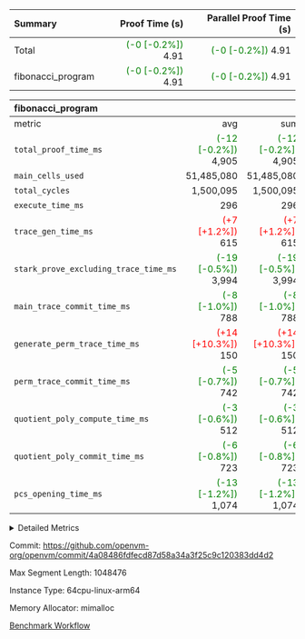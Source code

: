 | Summary | Proof Time (s) | Parallel Proof Time (s) |
|:---|---:|---:|
| Total | <span style='color: green'>(-0 [-0.2%])</span> 4.91 | <span style='color: green'>(-0 [-0.2%])</span> 4.91 |
| fibonacci_program | <span style='color: green'>(-0 [-0.2%])</span> 4.91 | <span style='color: green'>(-0 [-0.2%])</span> 4.91 |


| fibonacci_program |||||
|:---|---:|---:|---:|---:|
|metric|avg|sum|max|min|
| `total_proof_time_ms ` | <span style='color: green'>(-12 [-0.2%])</span> 4,905 | <span style='color: green'>(-12 [-0.2%])</span> 4,905 | <span style='color: green'>(-12 [-0.2%])</span> 4,905 | <span style='color: green'>(-12 [-0.2%])</span> 4,905 |
| `main_cells_used     ` |  51,485,080 |  51,485,080 |  51,485,080 |  51,485,080 |
| `total_cycles        ` |  1,500,095 |  1,500,095 |  1,500,095 |  1,500,095 |
| `execute_time_ms     ` |  296 |  296 |  296 |  296 |
| `trace_gen_time_ms   ` | <span style='color: red'>(+7 [+1.2%])</span> 615 | <span style='color: red'>(+7 [+1.2%])</span> 615 | <span style='color: red'>(+7 [+1.2%])</span> 615 | <span style='color: red'>(+7 [+1.2%])</span> 615 |
| `stark_prove_excluding_trace_time_ms` | <span style='color: green'>(-19 [-0.5%])</span> 3,994 | <span style='color: green'>(-19 [-0.5%])</span> 3,994 | <span style='color: green'>(-19 [-0.5%])</span> 3,994 | <span style='color: green'>(-19 [-0.5%])</span> 3,994 |
| `main_trace_commit_time_ms` | <span style='color: green'>(-8 [-1.0%])</span> 788 | <span style='color: green'>(-8 [-1.0%])</span> 788 | <span style='color: green'>(-8 [-1.0%])</span> 788 | <span style='color: green'>(-8 [-1.0%])</span> 788 |
| `generate_perm_trace_time_ms` | <span style='color: red'>(+14 [+10.3%])</span> 150 | <span style='color: red'>(+14 [+10.3%])</span> 150 | <span style='color: red'>(+14 [+10.3%])</span> 150 | <span style='color: red'>(+14 [+10.3%])</span> 150 |
| `perm_trace_commit_time_ms` | <span style='color: green'>(-5 [-0.7%])</span> 742 | <span style='color: green'>(-5 [-0.7%])</span> 742 | <span style='color: green'>(-5 [-0.7%])</span> 742 | <span style='color: green'>(-5 [-0.7%])</span> 742 |
| `quotient_poly_compute_time_ms` | <span style='color: green'>(-3 [-0.6%])</span> 512 | <span style='color: green'>(-3 [-0.6%])</span> 512 | <span style='color: green'>(-3 [-0.6%])</span> 512 | <span style='color: green'>(-3 [-0.6%])</span> 512 |
| `quotient_poly_commit_time_ms` | <span style='color: green'>(-6 [-0.8%])</span> 723 | <span style='color: green'>(-6 [-0.8%])</span> 723 | <span style='color: green'>(-6 [-0.8%])</span> 723 | <span style='color: green'>(-6 [-0.8%])</span> 723 |
| `pcs_opening_time_ms ` | <span style='color: green'>(-13 [-1.2%])</span> 1,074 | <span style='color: green'>(-13 [-1.2%])</span> 1,074 | <span style='color: green'>(-13 [-1.2%])</span> 1,074 | <span style='color: green'>(-13 [-1.2%])</span> 1,074 |



<details>
<summary>Detailed Metrics</summary>

| group | num_segments | keygen_time_ms | commit_exe_time_ms |
| --- | --- | --- | --- |
| fibonacci_program | 1 | 389 | 5 | 

| group | air_name | quotient_deg | interactions | constraints |
| --- | --- | --- | --- | --- |
| fibonacci_program | AccessAdapterAir<16> | 4 | 5 | 11 | 
| fibonacci_program | AccessAdapterAir<2> | 4 | 5 | 11 | 
| fibonacci_program | AccessAdapterAir<32> | 4 | 5 | 11 | 
| fibonacci_program | AccessAdapterAir<4> | 4 | 5 | 11 | 
| fibonacci_program | AccessAdapterAir<64> | 4 | 5 | 11 | 
| fibonacci_program | AccessAdapterAir<8> | 4 | 5 | 11 | 
| fibonacci_program | BitwiseOperationLookupAir<8> | 2 | 2 | 4 | 
| fibonacci_program | MemoryMerkleAir<8> | 4 | 4 | 38 | 
| fibonacci_program | PersistentBoundaryAir<8> | 4 | 3 | 5 | 
| fibonacci_program | PhantomAir | 4 | 3 | 4 | 
| fibonacci_program | Poseidon2PeripheryAir<BabyBearParameters>, 1> | 2 | 1 | 286 | 
| fibonacci_program | ProgramAir | 1 | 1 | 4 | 
| fibonacci_program | RangeTupleCheckerAir<2> | 1 | 1 | 4 | 
| fibonacci_program | Rv32HintStoreAir | 4 | 19 | 21 | 
| fibonacci_program | VariableRangeCheckerAir | 1 | 1 | 4 | 
| fibonacci_program | VmAirWrapper<Rv32BaseAluAdapterAir, BaseAluCoreAir<4, 8> | 4 | 19 | 30 | 
| fibonacci_program | VmAirWrapper<Rv32BaseAluAdapterAir, LessThanCoreAir<4, 8> | 4 | 17 | 35 | 
| fibonacci_program | VmAirWrapper<Rv32BaseAluAdapterAir, ShiftCoreAir<4, 8> | 4 | 23 | 84 | 
| fibonacci_program | VmAirWrapper<Rv32BranchAdapterAir, BranchEqualCoreAir<4> | 4 | 11 | 17 | 
| fibonacci_program | VmAirWrapper<Rv32BranchAdapterAir, BranchLessThanCoreAir<4, 8> | 4 | 13 | 32 | 
| fibonacci_program | VmAirWrapper<Rv32CondRdWriteAdapterAir, Rv32JalLuiCoreAir> | 4 | 10 | 15 | 
| fibonacci_program | VmAirWrapper<Rv32JalrAdapterAir, Rv32JalrCoreAir> | 4 | 16 | 16 | 
| fibonacci_program | VmAirWrapper<Rv32LoadStoreAdapterAir, LoadSignExtendCoreAir<4, 8> | 4 | 18 | 21 | 
| fibonacci_program | VmAirWrapper<Rv32LoadStoreAdapterAir, LoadStoreCoreAir<4> | 4 | 17 | 27 | 
| fibonacci_program | VmAirWrapper<Rv32MultAdapterAir, DivRemCoreAir<4, 8> | 4 | 25 | 72 | 
| fibonacci_program | VmAirWrapper<Rv32MultAdapterAir, MulHCoreAir<4, 8> | 4 | 24 | 23 | 
| fibonacci_program | VmAirWrapper<Rv32MultAdapterAir, MultiplicationCoreAir<4, 8> | 4 | 19 | 13 | 
| fibonacci_program | VmAirWrapper<Rv32RdWriteAdapterAir, Rv32AuipcCoreAir> | 4 | 11 | 12 | 
| fibonacci_program | VmConnectorAir | 4 | 3 | 8 | 

| group | air_name | segment | rows | prep_cols | perm_cols | main_cols | cells |
| --- | --- | --- | --- | --- | --- | --- | --- |
| fibonacci_program | AccessAdapterAir<8> | 0 | 32 |  | 12 | 17 | 928 | 
| fibonacci_program | BitwiseOperationLookupAir<8> | 0 | 65,536 | 3 | 8 | 2 | 655,360 | 
| fibonacci_program | MemoryMerkleAir<8> | 0 | 256 |  | 12 | 32 | 11,264 | 
| fibonacci_program | PersistentBoundaryAir<8> | 0 | 32 |  | 8 | 20 | 896 | 
| fibonacci_program | PhantomAir | 0 | 2 |  | 8 | 6 | 28 | 
| fibonacci_program | Poseidon2PeripheryAir<BabyBearParameters>, 1> | 0 | 256 |  | 8 | 300 | 78,848 | 
| fibonacci_program | ProgramAir | 0 | 4,096 |  | 8 | 10 | 73,728 | 
| fibonacci_program | RangeTupleCheckerAir<2> | 0 | 524,288 | 2 | 8 | 1 | 4,718,592 | 
| fibonacci_program | Rv32HintStoreAir | 0 | 4 |  | 24 | 32 | 224 | 
| fibonacci_program | VariableRangeCheckerAir | 0 | 262,144 | 2 | 8 | 1 | 2,359,296 | 
| fibonacci_program | VmAirWrapper<Rv32BaseAluAdapterAir, BaseAluCoreAir<4, 8> | 0 | 1,048,576 |  | 28 | 36 | 67,108,864 | 
| fibonacci_program | VmAirWrapper<Rv32BaseAluAdapterAir, LessThanCoreAir<4, 8> | 0 | 524,288 |  | 24 | 37 | 31,981,568 | 
| fibonacci_program | VmAirWrapper<Rv32BranchAdapterAir, BranchEqualCoreAir<4> | 0 | 262,144 |  | 16 | 26 | 11,010,048 | 
| fibonacci_program | VmAirWrapper<Rv32BranchAdapterAir, BranchLessThanCoreAir<4, 8> | 0 | 4 |  | 20 | 32 | 208 | 
| fibonacci_program | VmAirWrapper<Rv32CondRdWriteAdapterAir, Rv32JalLuiCoreAir> | 0 | 131,072 |  | 16 | 18 | 4,456,448 | 
| fibonacci_program | VmAirWrapper<Rv32JalrAdapterAir, Rv32JalrCoreAir> | 0 | 16 |  | 20 | 28 | 768 | 
| fibonacci_program | VmAirWrapper<Rv32LoadStoreAdapterAir, LoadStoreCoreAir<4> | 0 | 16 |  | 28 | 40 | 1,088 | 
| fibonacci_program | VmAirWrapper<Rv32RdWriteAdapterAir, Rv32AuipcCoreAir> | 0 | 8 |  | 16 | 21 | 296 | 
| fibonacci_program | VmConnectorAir | 0 | 2 | 1 | 8 | 4 | 24 | 

| group | segment | trace_gen_time_ms | total_proof_time_ms | total_cycles | total_cells | stark_prove_excluding_trace_time_ms | quotient_poly_compute_time_ms | quotient_poly_commit_time_ms | perm_trace_commit_time_ms | pcs_opening_time_ms | main_trace_commit_time_ms | main_cells_used | generate_perm_trace_time_ms | execute_time_ms |
| --- | --- | --- | --- | --- | --- | --- | --- | --- | --- | --- | --- | --- | --- | --- |
| fibonacci_program | 0 | 615 | 4,905 | 1,500,095 | 122,458,476 | 3,994 | 512 | 723 | 742 | 1,074 | 788 | 51,485,080 | 150 | 296 | 

</details>


Commit: https://github.com/openvm-org/openvm/commit/4a08486fdfecd87d58a34a3f25c9c120383dd4d2

Max Segment Length: 1048476

Instance Type: 64cpu-linux-arm64

Memory Allocator: mimalloc

[Benchmark Workflow](https://github.com/openvm-org/openvm/actions/runs/13224283581)
